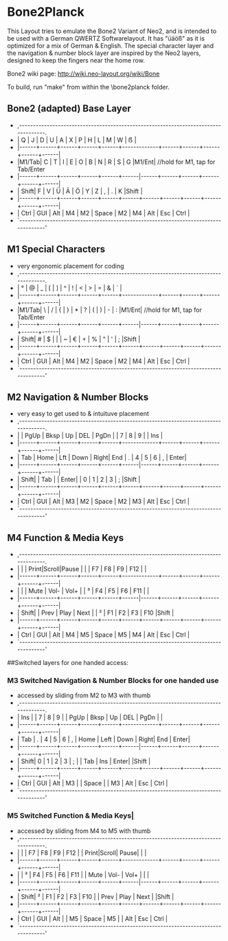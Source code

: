 Bone2Planck
=====================================

This Layout tries to emulate the Bone2 Variant of Neo2, and is intended to be used with a German QWERTZ Softwarelayout.
It has "üäöß" as it is optimized for a mix of German & English.
The special character layer and the navigation & number block layer are inspired by the Neo2 layers,
designed to keep the fingers near the home row.

Bone2 wiki page: http://wiki.neo-layout.org/wiki/Bone

To build, run "make" from within the \bone2planck folder.

## Bone2 (adapted) Base Layer
* ,-----------------------------------------------------------------------------------.
* | Q    |   J  |   D  |   U  |   A  |   X  |   P  |   H  |   L  |   M  |   W  |  ẞ   |
* |------+------+------+------+------+-------------+------+------+------+------+------|
* |M1/Tab|   C  |   T  |   I  |   E  |   O  |   B  |   N  |   R  |   S  |   G  |M1/Ent|  //hold for M1, tap for Tab/Enter
* |------+------+------+------+------+------|------+------+------+------+------+------|
* | Shift|   F  |   V  |   Ü  |   Ä  |   Ö  |   Y  |   Z  |   ,  |   .  |   K  |Shift |
* |------+------+------+------+------+------+------+------+------+------+------+------|
* | Ctrl | GUI  | Alt  |  M4  |  M2  |    Space    |  M2  |  M4  | Alt  | Esc  | Ctrl |
* `-----------------------------------------------------------------------------------'

## M1 Special Characters
*  very ergonomic placement for coding
* ,-----------------------------------------------------------------------------------.
* | °    |   @  |   _  |   [  |   ]  |   ^  |   !  |   <  |   >  |   =  |   &  |  ´   |
* |------+------+------+------+------+-------------+------+------+------+------+------|
* |M1/Tab|   \  |   /  |   {  |   }  |   *  |   ?  |   (  |   )  |   -  |   :  |M1/Ent|  //hold for M1, tap for Tab/Enter
* |------+------+------+------+------+------|------+------+------+------+------+------|
* | Shift|   #  |   $  |   |  |   ~  |   €  |   +  |   %  |   "  |   '  |   ;  |Shift |
* |------+------+------+------+------+------+------+------+------+------+------+------|
* | Ctrl | GUI  | Alt  |  M4  |  M2  |    Space    |  M2  |  M4  | Alt  | Esc  | Ctrl |
* `-----------------------------------------------------------------------------------'

## M2 Navigation & Number Blocks
*  very easy to get used to & intuituve placement
* ,-----------------------------------------------------------------------------------.
* |      | PgUp | Bksp |  Up  |  DEL | PgDn |      |   7  |   8  |   9  |      | Ins  |
* |------+------+------+------+------+-------------+------+------+------+------+------|
* |  Tab | Home |  Lft | Down | Right| End  |   .  |   4  |   5  |   6  |   ,  | Enter|
* |------+------+------+------+------+------|------+------+------+------+------+------|
* | Shift|      |  Tab |      | Enter|      |   0  |   1  |   2  |   3  |   ;  |Shift |
* |------+------+------+------+------+------+------+------+------+------+------+------|
* | Ctrl | GUI  | Alt  |  M3  |  M2  |    Space    |  M2  |  M3  | Alt  | Esc  | Ctrl |
* `-----------------------------------------------------------------------------------'

## M4 Function & Media Keys
* ,-----------------------------------------------------------------------------------.
* |      |      | Print|Scroll|Pause |      |      |  F7  |  F8  |  F9  |  F12 |      |
* |------+------+------+------+------+-------------+------+------+------+------+------|
* |      |      | Mute | Vol- | Vol+ |      |   ³  |  F4  |  F5  |  F6  |  F11 |      |
* |------+------+------+------+------+------|------+------+------+------+------+------|
* | Shift|      | Prev | Play | Next |      |   ²  |  F1  |  F2  |  F3  |  F10 |Shift |
* |------+------+------+------+------+------+------+------+------+------+------+------|
* | Ctrl | GUI  | Alt  |  M4  |  M5  |    Space    |  M5  |  M4  | Alt  | Esc  | Ctrl |
* `-----------------------------------------------------------------------------------'



##Switched layers for one handed access:

### M3 Switched Navigation & Number Blocks for one handed use
*  accessed by sliding from M2 to M3 with thumb
* ,-----------------------------------------------------------------------------------.
* | Ins  |      |  7   |  8   |  9   |      | PgUp | Bksp |  Up  |  DEL | PgDn |      |
* |------+------+------+------+------+-------------+------+------+------+------+------|
* |  Tab |  .   |  4   |  5   |  6   |   ,  | Home | Left | Down | Right| End  | Enter|
* |------+------+------+------+------+------|------+------+------+------+------+------|
* | Shift|  0   |  1   |  2   |  3   |   ;  |      | Tab  |  Ins | Enter|      |Shift |
* |------+------+------+------+------+------+------+------+------+------+------+------|
* | Ctrl | GUI  | Alt  |  M3  |      |    Space    |      |  M3  | Alt  | Esc  | Ctrl |
* `-----------------------------------------------------------------------------------'

### M5 Switched Function & Media Keys|
*  accessed by sliding from M4 to M5 with thumb
* ,-----------------------------------------------------------------------------------.
* |      |      |  F7  |  F8  |  F9  |  F12 |      | Print|Scroll| Pause|      |      |
* |------+------+------+------+------+-------------+------+------+------+------+------|
* |      |  ³   |  F4  |  F5  |  F6  |  F11 |      | Mute | Vol- | Vol+ |      |      |
* |------+------+------+------+------+------|------+------+------+------+------+------|
* | Shift|  ²   |  F1  |  F2  |  F3  |  F10 |      | Prev | Play | Next |      |Shift |
* |------+------+------+------+------+------+------+------+------+------+------+------|
* | Ctrl | GUI  | Alt  |      |  M5  |    Space    |  M5  |      | Alt  | Esc  | Ctrl |
* `-----------------------------------------------------------------------------------'